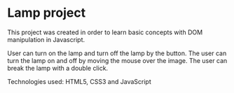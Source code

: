 # Lamp project

This project was created in order to learn basic concepts with DOM manipulation in Javascript.

User can turn on the lamp and turn off the lamp by the button.
The user can turn the lamp on and off by moving the mouse over the image.
The user can break the lamp with a double click.

Technologies used: HTML5, CSS3 and JavaScript